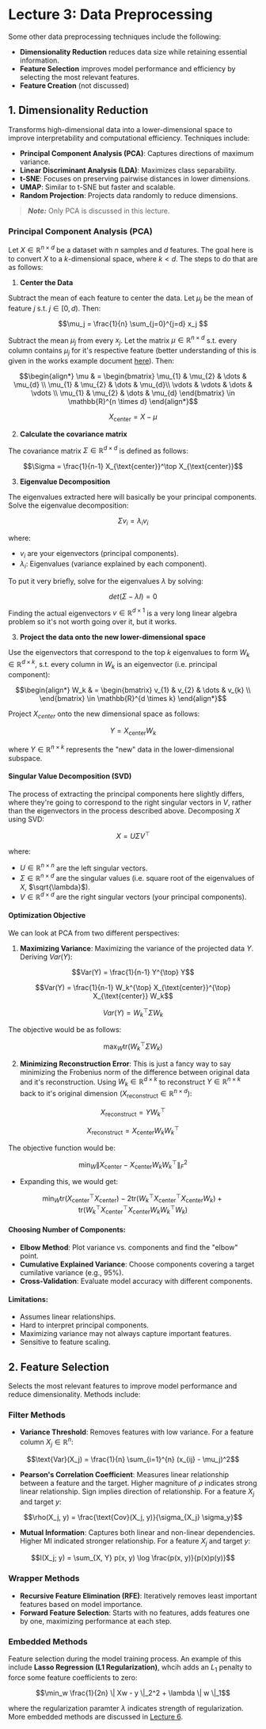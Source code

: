 # Lecture 3: Data Preprocessing

Some other data preprocessing techniques include the following:

- **Dimensionality Reduction** reduces data size while retaining essential information.
- **Feature Selection** improves model performance and efficiency by selecting the most relevant features.
- **Feature Creation** (not discussed)

## **1. Dimensionality Reduction**
Transforms high-dimensional data into a lower-dimensional space to improve interpretability and computational efficiency. Techniques include:
- **Principal Component Analysis (PCA)**: Captures directions of maximum variance.
- **Linear Discriminant Analysis (LDA)**: Maximizes class separability.
- **t-SNE**: Focuses on preserving pairwise distances in lower dimensions.
- **UMAP**: Similar to t-SNE but faster and scalable.
- **Random Projection**: Projects data randomly to reduce dimensions.

> **_Note:_**  Only PCA is discussed in this lecture.

### **Principal Component Analysis (PCA)**

Let $X \in \mathbb{R}^{n \times d}$ be a dataset with $n$ samples and $d$ features. The goal here is to convert $X$ to a $k$-dimensional space, where $k < d$. The steps to do that are as follows:

1. **Center the Data**

Subtract the mean of each feature to center the data. Let $\mu_j$ be the mean of feature $j$ s.t. $j \in [0, d)$. Then:

$$\mu_j = \frac{1}{n} \sum_{j=0}^{j=d} x_j $$
    
Subtract the mean $\mu_j$ from every $x_j$. Let the matrix $\mu \in \mathbb{R}^{n \times d}$ s.t. every column contains $\mu_j$ for it's respective feature (better understanding of this is given in the works example document [here](https://github.com/lujain-khalil/MLR570-Final/blob/main/Notes/Practice/Lecture%203.md)). Then:

$$\begin{align*}
    \mu & = \begin{bmatrix}
           \mu_{1} & \mu_{2} & \dots & \mu_{d} \\
           \mu_{1} & \mu_{2} & \dots & \mu_{d}\\
           \vdots & \vdots & \dots & \vdots \\
           \mu_{1} & \mu_{2} & \dots & \mu_{d}
         \end{bmatrix} \in \mathbb{R}^{n \times d}
  \end{align*}$$

$$X_{\text{center}} = X - \mu$$

$$$$

2. **Calculate the covariance matrix**

The covariance matrix $\Sigma \in \mathbb{R}^{d \times d}$ is defined as follows:

$$\Sigma = \frac{1}{n-1} X_{\text{center}}^\top X_{\text{center}}$$


3. **Eigenvalue Decomposition**

The eigenvalues extracted here will basically be your principal components. Solve the eigenvalue decomposition:

$$\Sigma v_i = \lambda_i v_i$$

where:
- $v_i$ are your eigenvectors (principal components).
- $\lambda_i$: Eigenvalues (variance explained by each component).

To put it very briefly, solve for the eigenvalues $\lambda$ by solving:

$$det(\Sigma - \lambda I) = 0$$
    
Finding the actual eigenvectors $v \in \mathbb{R}^{d \times 1}$ is a very long linear algebra problem so it's not worth going over it, but it works.

3. **Project the data onto the new lower-dimensional space**

Use the eigenvectors that correspond to the top $k$ eigenvalues to form $W_k \in \mathbb{R}^{d \times k}$, s.t. every column in $W_k$ is an eigenvector (i.e. principal component):

$$\begin{align*}
    W_k & = \begin{bmatrix}
           v_{1} & v_{2} & \dots & v_{k} \\
         \end{bmatrix} \in \mathbb{R}^{d \times k}
  \end{align*}$$

Project $X_{center}$ onto the new dimensional space as follows:

$$Y = X_{\text{center}} W_k$$

where $Y \in \mathbb{R}^{n \times k}$ represents the "new" data in the lower-dimensional subspace.

#### **Singular Value Decomposition (SVD)**

The process of extracting the principal components here slightly differs, where they're going to correspond to the right singular vectors in $V$, rather than the eigenvectors in the process described above. Decomposing $X$ using SVD:

$$X = U \Sigma V^\top$$

where:
- $U \in \mathbb{R}^{n \times n}$ are the left singular vectors.
- $\Sigma \in \mathbb{R}^{n \times d}$ are the singular values (i.e. square root of the eigenvalues of $X$, $\sqrt{\lambda}$).
- $V \in \mathbb{R}^{d \times d}$ are the right singular vectors (your principal components).

#### **Optimization Objective**
We can look at PCA from two different perspectives:

1. **Maximizing Variance**: Maximizing the variance of the projected data $Y$. Deriving $Var(Y)$:

$$Var(Y) = \frac{1}{n-1} Y^{\top} Y$$

$$Var(Y) = \frac{1}{n-1} W_k^{\top} X_{\text{center}}^{\top} X_{\text{center}} W_k$$
    
$$Var(Y) = W_k^{\top} \Sigma W_k$$
    
The objective would be as follows:
    
$$\max_W \text{tr}(W_k^\top \Sigma W_k)$$

2. **Minimizing Reconstruction Error**: This is just a fancy way to say minimizing the Frobenius norm of the difference between original data and it's reconstruction. Using $W_k \in \mathbb{R}^{d \times k}$ to reconstruct $Y \in \mathbb{R}^{n \times k}$ back to it's original dimension ($X_{\text{reconstruct}} \in \mathbb{R}^{n \times d}$):
    
$$X_{\text{reconstruct}} = Y W_k^{\top}$$
    
$$X_{\text{reconstruct}} = X_{\text{center}} W_k W_k^{\top}$$
    
The objective function would be:
    
$$\min_W \| X_{\text{center}} - X_{\text{center}} W_k W_k^\top \|_F^2$$
    
- Expanding this, we would get:
    
$$\min_W \text{tr}(X_{\text{center}}^{\top} X_{\text{center}}) - 2 \text{tr}(W_k^{\top} X_{\text{center}}^{\top} X_{\text{center}} W_k) + \text{tr}(W_k^{\top} X_{\text{center}}^{\top} X_{\text{center}} W_k W_k^{\top} W_k)$$

#### **Choosing Number of Components**:
- **Elbow Method**: Plot variance vs. components and find the "elbow" point.
- **Cumulative Explained Variance**: Choose components covering a target cumilative variance (e.g., 95%).
- **Cross-Validation**: Evaluate model accuracy with different components.

#### **Limitations**:
- Assumes linear relationships.
- Hard to interpret principal components.
- Maximizing variance may not always capture important features.
- Sensitive to feature scaling.

## **2. Feature Selection**
Selects the most relevant features to improve model performance and reduce dimensionality. Methods include:

### **Filter Methods**
- **Variance Threshold**: Removes features with low variance. For a feature column $X_j \in \mathbb{R}^{n}$:
     
$$\text{Var}(X_j) = \frac{1}{n} \sum_{i=1}^{n} (x_{ij} - \mu_j)^2$$

- **Pearson's Correlation Coefficient**: Measures linear relationship between a feature and the target. Higher magniture of $\rho$ indicates strong linear relationship. Sign implies direction of relationship. For a feature $X_j$ and target $y$:
    
$$\rho(X_j, y) = \frac{\text{Cov}(X_j, y)}{\sigma_{X_j} \sigma_y}$$

- **Mutual Information**: Captures both linear and non-linear dependencies. Higher MI indicated stronger relationship. For a feature $X_j$ and target $y$:
    
$$I(X_j; y) = \sum_{X, Y} p(x, y) \log \frac{p(x, y)}{p(x)p(y)}$$
    

### **Wrapper Methods**
- **Recursive Feature Elimination (RFE)**: Iteratively removes least important features based on model importance.
- **Forward Feature Selection**: Starts with no features, adds features one by one, maximizing performance at each step.

### **Embedded Methods**
Feature selection during the model training process. An example of this include **Lasso Regression (L1 Regularization)**, whcih adds an $L_1$ penalty to force some feature coefficients to zero:
    
$$\min_w \frac{1}{2n} \| Xw - y \|_2^2 + \lambda \| w \|_1$$
    
where the regularization paramter $\lambda$ indicates strength of regularization. More embedded methods are discussed in [Lecture 6](https://github.com/lujain-khalil/MLR570-Final/blob/main/Notes/Lecture%206.md).
